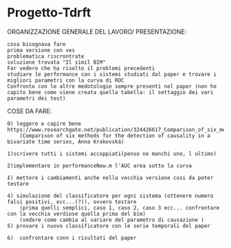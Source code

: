 # Progetto-Tdrft
ORGANIZZAZIONE GENERALE DEL LAVORO/ PRESENTAZIONE:

	cosa bisognava fare
	prima versione con ves
	problematica riscrontrate
	soluzione trovata "Il simil BIM"
	Far vedere che ha risolto il problemi precedenti
	studiare le performance con i sistemi studiati dal paper e trovare i migliori parametri con la curva di ROC
	Confronto con le altre medotologie sempre presenti nel paper (non ho capito bene come viene creata quella tabella: il settaggio dei vari parametri dei test)
	


COSE DA FARE:
	
	0) leggere e capire bene https://www.researchgate.net/publication/324426617_Comparison_of_six_methods_for_the_detection_of_causality_in_a_bivariate_time_series
		(Comparison of six methods for the detection of causality in a bivariate time series, Anna Krakovská)

	1)scrivere tutti i sistemi accoppiati(penso ne manchi uno, l ultimo)

	2)implementare in performanceNew.m l'AUC area sotto la curva 

	£) mettere i cambiamenti anche nella vecchia versione cosi da poter testare

	4) simulazione del classificatore per ogni sistema (ottenere numero falsi positivi, ecc...(?)), ovvero testare
		(prima quelli semplici, caso 1, caso 2, caso 3 ecc... confrontare con la vecchia verdiose quella prima del bim)
		(vedere come cambia al variare del parametro di causazione )
	5) provare i nuovo classificatore con le serie temporali del paper 

	6)  confrontare conn i risultati del paper 
